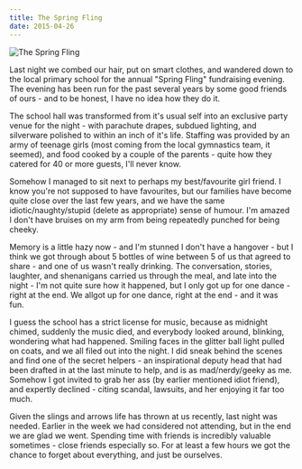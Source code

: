 ```yaml
---
title: The Spring Fling
date: 2015-04-26
---
```


![The Spring Fling](https://source.unsplash.com/7QCBakMyDCE/1600x900)

Last night we combed our hair, put on smart clothes, and wandered down to the local primary school for the annual "Spring Fling" fundraising evening. The evening has been run for the past several years by some good friends of ours - and to be honest, I have no idea how they do it.

The school hall was transformed from it's usual self into an exclusive party venue for the night - with parachute drapes, subdued lighting, and silverware polished to within an inch of it's life. Staffing was provided by an army of teenage girls (most coming from the local gymnastics team, it seemed), and food cooked by a couple of the parents - quite how they catered for 40 or more guests, I'll never know.

Somehow I managed to sit next to perhaps my best/favourite girl friend. I know you're not supposed to have favourites, but our families have become quite close over the last few years, and we have the same idiotic/naughty/stupid (delete as appropriate) sense of humour. I'm amazed I don't have bruises on my arm from being repeatedly punched for being cheeky.

Memory is a little hazy now - and I'm stunned I don't have a hangover - but I think we got through about 5 bottles of wine between 5 of us that agreed to share - and one of us wasn't really drinking. The conversation, stories, laughter, and shenanigans carried us through the meal, and late into the night - I'm not quite sure how it happened, but I only got up for one dance - right at the end. We allgot up for one dance, right at the end - and it was fun.

I guess the school has a strict license for music, because as midnight chimed, suddenly the music died, and everybody looked around, blinking, wondering what had happened. Smiling faces in the glitter ball light pulled on coats, and we all filed out into the night. I did sneak behind the scenes and find one of the secret helpers - an inspirational deputy head that had been drafted in at the last minute to help, and is as mad/nerdy/geeky as me. Somehow I got invited to grab her ass (by earlier mentioned idiot friend), and expertly declined - citing scandal, lawsuits, and her enjoying it far too much.

Given the slings and arrows life has thrown at us recently, last night was needed. Earlier in the week we had considered not attending, but in the end we are glad we went. Spending time with friends is incredibly valuable sometimes - close friends especially so. For at least a few hours we got the chance to forget about everything, and just be ourselves.